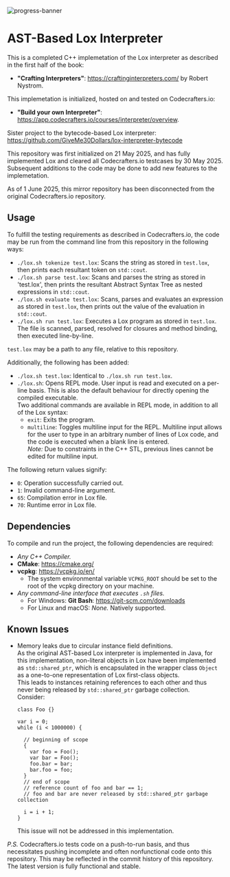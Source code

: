 ![progress-banner](https://backend.codecrafters.io/progress/interpreter/0877c070-7800-493c-8aa4-f0dbca4625bb)
# AST-Based Lox Interpreter

This is a completed C++ implemetation of the Lox interpreter as described in the first half of the book:  
- **"Crafting Interpreters"**: https://craftinginterpreters.com/ by Robert Nystrom.  

This implemetation is initialized, hosted on and tested on Codecrafters.io:  
- **"Build your own Interpreter"**: https://app.codecrafters.io/courses/interpreter/overview.

Sister project to the bytecode-based Lox interpreter: https://github.com/GiveMe30Dollars/lox-interpreter-bytecode

This repository was first initialized on 21 May 2025, and has fully implemented Lox and cleared all Codecrafters.io testcases by 30 May 2025.  
Subsequent additions to the code may be done to add new features to the implemetation.  

As of 1 June 2025, this mirror repository has been disconnected from the original Codecrafters.io repository.

## Usage

To fulfill the testing requirements as described in Codecrafters.io, the code may be run from the command line from this repository in the following ways:  

- `./lox.sh tokenize test.lox`: Scans the string as stored in `test.lox`, then prints each resultant token on `std::cout`.  
- `./lox.sh parse test.lox`: Scans and parses the string as stored in 'test.lox', then prints the resultant Abstract Syntax Tree as nested expressions in `std::cout`.  
- `./lox.sh evaluate test.lox`: Scans, parses and evaluates an expression as stored in `test.lox`, then prints out the value of the evaluation in `std::cout`.
- `./lox.sh run test.lox`: Executes a Lox program as stored in `test.lox`. The file is scanned, parsed, resolved for closures and method binding, then executed line-by-line.  

`test.lox` may be a path to any file, relative to this repository.

Additionally, the following has been added:

- `./lox.sh test.lox`: Identical to `./lox.sh run test.lox`. 
- `./lox.sh`: Opens REPL mode. User input is read and executed on a per-line basis. This is also the default behaviour for directly opening the compiled executable.  
  Two additional commands are available in REPL mode, in addition to all of the Lox syntax:
  - `exit`: Exits the program.
  - `multiline`: Toggles multiline input for the REPL. Multiline input allows for the user to type in an arbitrary number of lines of Lox code, and the code is executed when a blank line is entered.  
    *Note:* Due to constraints in the C++ STL, previous lines cannot be edited for multiline input.

The following return values signify:
- `0`: Operation successfully carried out.
- `1`: Invalid command-line argument.
- `65`: Compilation error in Lox file.
- `70`: Runtime error in Lox file.

## Dependencies

To compile and run the project, the following dependencies are required:
- *Any C++ Compiler.*
- **CMake**: https://cmake.org/
- **vcpkg**: https://vcpkg.io/en/
  - The system environmental variable `VCPKG_ROOT` should be set to the root of the vcpkg directory on your machine.
- *Any command-line interface that executes `.sh` files.*
  - For Windows: **Git Bash**: https://git-scm.com/downloads
  - For Linux and macOS: *None.* Natively supported.  

## Known Issues

- Memory leaks due to circular instance field definitions.  
  As the original AST-based Lox interpreter is implemented in Java, for this implementation, non-literal objects in Lox have been implemented as `std::shared_ptr`, which is encapsulated in the wrapper class `Object` as a one-to-one representation of Lox first-class objects.  
  This leads to instances retaining references to each other and thus never being released by `std::shared_ptr` garbage collection.  
  Consider:
  ```
  class Foo {}

  var i = 0;
  while (i < 1000000) {

    // beginning of scope
    {
      var foo = Foo();
      var bar = Foo();
      foo.bar = bar;
      bar.foo = foo;
    }
    // end of scope
    // reference count of foo and bar == 1;
    // foo and bar are never released by std::shared_ptr garbage collection

    i = i + 1;
  }
  ```  
  This issue will not be addressed in this implementation.



*P.S.* Codecrafters.io tests code on a push-to-run basis, and thus necessitates pushing incomplete and often nonfunctional code onto this repository. This may be reflected in the commit history of this repository.  
The latest version is fully functional and stable.
